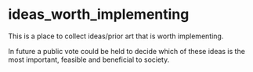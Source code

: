 # ideas_worth_implementing

This is a place to collect ideas/prior art that is worth implementing.

In future a public vote could be held to decide which of these ideas
is the most important, feasible and beneficial to society.
